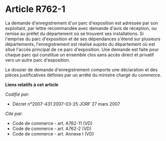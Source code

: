 # Article R762-1

La demande d'enregistrement d'un parc d'exposition est adressée par son exploitant, par lettre recommandée avec demande
d'avis de réception, ou remise au préfet du département où se trouvent ses installations. Si l'emprise du parc d'exposition
et de ses dépendances s'étend sur plusieurs départements, l'enregistrement est réalisé auprès du département où est situé
l'accès principal de ce parc d'exposition. Une demande est faite pour chaque parc qui constitue un ensemble clos sans accès
direct et privatif vers un autre parc d'exposition.

Le dossier de demande d'enregistrement comporte une déclaration et des pièces justificatives définies par un arrêté du
ministre chargé du commerce.

**Liens relatifs à cet article**

_Codifié par_:

  - Décret n°2007-431 2007-03-25 JORF 27 mars 2007

_Cité par_:

  - Code de commerce - art. A762-11 (VD)
  - Code de commerce - art. A762-2 (VD)
  - Code de commerce - art. Annexe I (VD)
